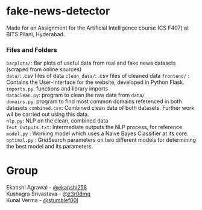 # fake-news-detector
Made for an Assignment for the Artificial Intelligence course (CS F407) at BITS Pilani, Hyderabad.
### Files and Folders
`barplots/`: Bar plots of useful data from real and fake news datasets (scraped from online sources)  
`data/`: .csv files of data
`clean_data/`: .csv files of cleaned data
`frontend/` : Contains the User-Interface for the website, developed in Python Flask.
`imports.py`: functions and library imports  
`dataclean.py`: program to clean the raw data from `data/`  
`domains.py`: program to find most common domains referenced in both datasets
`combined.csv`: Combined clean data of both datasets. Further work wil be carried out using this data.  
`nlp.py`: NLP on the clean, combined data  
`Text_Outputs.txt`: Intermediate outputs the NLP process, for reference.
`model.py` : Working model which uses a Naive Bayes Classifier at its core.
`optimal.py` : GridSearch parameters on two different models for determining the best model and its parameters.
# Group
Ekanshi Agrawal - [@ekanshi258](https://github.com/ekanshi258)  
Kushagra Srivastava - [@z3r0dmg](https://github.com/z3r0dmg)  
Kunal Verma - [@stumblef00l](https://github.com/stumblef00l)  
